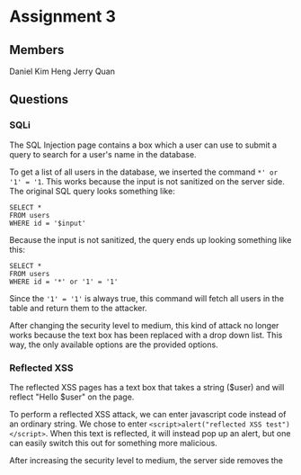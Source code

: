 # Assignment 3
## Members
Daniel Kim
Heng Jerry Quan
## Questions
### SQLi
The SQL Injection page contains a box which a user can use to submit a query to search for a user's name in the database.

To get a list of all users in the database, we inserted the command `*' or '1' = '1`. This works because the input is not sanitized on the server side. The original SQL query looks something like:
```
SELECT *
FROM users
WHERE id = '$input'
```
Because the input is not sanitized, the query ends up looking something like this:

```
SELECT *
FROM users
WHERE id = '*' or '1' = '1'
```
Since the `'1' = '1'` is always true, this command will fetch all users in the table and return them to the attacker.

After changing the security level to medium, this kind of attack no longer works because the text box has been replaced with a drop down list. This way, the only available options are the provided options.

### Reflected XSS
The reflected XSS pages has a text box that takes a string ($user) and will reflect "Hello $user" on the page.

To perform a reflected XSS attack, we can enter javascript code instead of an ordinary string. We chose to enter `<script>alert("reflected XSS test")</script>`. When this text is reflected, it will instead pop up an alert, but one can easily switch this out for something more malicious.

After increasing the security level to medium, the server side removes the <script> tag, preventing the javascript from being interpretted as code. This simple kind of reflected XSS will not work on medium level security DVWA.
